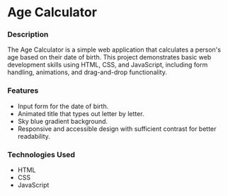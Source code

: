 
# Age Calculator

### Description
The Age Calculator is a simple web application that calculates a person's age based on their date of birth. This project demonstrates basic web development skills using HTML, CSS, and JavaScript, including form handling, animations, and drag-and-drop functionality.

### Features
 * Input form for the date of birth.
 * Animated title that types out letter by letter.
 * Sky blue gradient background.
 * Responsive and accessible design with sufficient contrast for better readability.

### Technologies Used
  * HTML
  * CSS
  * JavaScript
